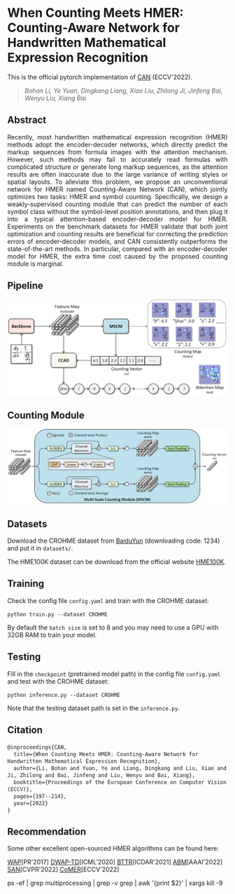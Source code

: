 # When Counting Meets HMER: Counting-Aware Network for Handwritten Mathematical Expression Recognition

This is the official pytorch implementation of [CAN](https://arxiv.org/abs/2207.11463) (ECCV'2022). 

>*Bohan Li, Ye Yuan, Dingkang Liang, Xiao Liu, Zhilong Ji, Jinfeng Bai, Wenyu Liu, Xiang Bai*

## Abstract

<p align="justify">
Recently, most handwritten mathematical expression recognition (HMER) methods adopt the encoder-decoder networks, which directly predict the markup sequences from formula images with the attention mechanism. However, such methods may fail to accurately read formulas with complicated structure or generate long markup sequences, as the attention results are often inaccurate due to the large variance of writing styles or spatial layouts. To alleviate this problem, we propose an unconventional network for HMER named Counting-Aware Network (CAN), which jointly optimizes two tasks: HMER and symbol counting. Specifically, we design a weakly-supervised counting module that can predict the number of each symbol class without the symbol-level position annotations, and then plug it into a typical attention-based encoder-decoder model for HMER. Experiments on the benchmark datasets for HMER validate that both joint optimization and counting results are beneficial for correcting the prediction errors of encoder-decoder models, and CAN consistently outperforms the state-of-the-art methods. In particular, compared with an encoder-decoder model for HMER, the extra time cost caused by the proposed counting module is marginal. 
</p>

## Pipeline

<p align="left"><img src="assets/CAN.png" width="585"/></p>

## Counting Module

<p align="left"><img src="assets/MSCM.png" width="580"/></p>

## Datasets

Download the CROHME dataset from [BaiduYun](https://pan.baidu.com/s/1qUVQLZh5aPT6d7-m6il6Rg) (downloading code: 1234) and put it in ```datasets/```.

The HME100K dataset can be download from the official website [HME100K](https://ai.100tal.com/dataset).

## Training

Check the config file ```config.yaml``` and train with the CROHME dataset:

```
python train.py --dataset CROHME
```

By default the ```batch size``` is set to 8 and you may need to use a GPU with 32GB RAM to train your model. 

## Testing

Fill in the ```checkpoint``` (pretrained model path) in the config file ```config.yaml``` and test with the CROHME dataset:

```
python inference.py --dataset CROHME
```

Note that the testing dataset path is set in the ```inference.py```.

## Citation

```
@inproceedings{CAN,
  title={When Counting Meets HMER: Counting-Aware Network for Handwritten Mathematical Expression Recognition},
  author={Li, Bohan and Yuan, Ye and Liang, Dingkang and Liu, Xiao and Ji, Zhilong and Bai, Jinfeng and Liu, Wenyu and Bai, Xiang},
  booktitle={Proceedings of the European Conference on Computer Vision (ECCV)},
  pages={197--214},
  year={2022}
}
```

## Recommendation

Some other excellent open-sourced HMER algorithms can be found here:

[WAP](https://github.com/JianshuZhang/WAP)[PR'2017]
[DWAP-TD](https://github.com/JianshuZhang/TreeDecoder)[ICML'2020]
[BTTR](https://github.com/Green-Wood/BTTR)[ICDAR'2021]
[ABM](https://github.com/XH-B/ABM)[AAAI'2022]
[SAN](https://github.com/tal-tech/SAN)[CVPR'2022]
[CoMER](https://github.com/Green-Wood/CoMER)[ECCV'2022]


ps -ef | grep multiprocessing | grep -v grep | awk '{print $2}' | xargs kill -9 